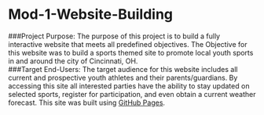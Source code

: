 # Mod-1-Website-Building
###Project Purpose:
The purpose of this project is to build a fully interactive website that meets all predefined objectives.
The Objective for this website was to build a sports themed site to promote local youth sports in and around the city of Cincinnati, OH.   
###Target End-Users:
The target audience for this website includes all current and prospective youth athletes and their parents/guardians.
By accessing this site all interested parties have the ability to stay updated on selected sports, register for participation, and even obtain a current weather forecast.
This site was built using [GitHub Pages](https://rhbanks779.github.io/Mod-1-Website-Building/).
